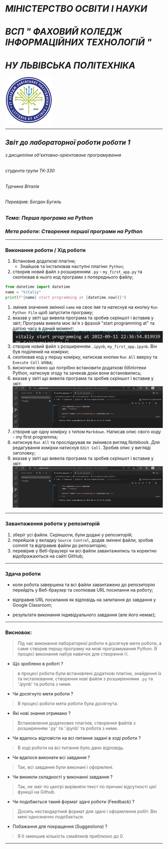 #               *МІНІСТЕРСТВО ОСВІТИ І НАУКИ*
#       *ВСП " ФАХОВИЙ КОЛЕДЖ ІНФОРМАЦІЙНИХ ТЕХНОЛОГІЙ "*
#                *НУ ЛЬВІВСЬКА ПОЛІТЕХНІКА*

![alt text](https://github.com/Vturchyn/Labs/blob/c00754d8ec38288fd662ce6ce98ddfac22916db7/1_lab_python_program/%D1%84%D0%BE%D1%82%D0%BE%D0%B3%D1%80%D0%B0%D1%84%D1%96%D1%97/logotype.jpg "logotype of ІТ Коледж")


---
##          *Звіт до лабораторної роботи роботи 1*

###### з дисципліни об'єктовно-орієнтоване програмування
######              студента групи _ТК-330_
######                 _Турчина Віталія_
######             Перевірив: _Богдан Бугиль_

### _Тема: Перша програма на Python_
### _Мета роботи: Створення першої програми на Python_


---
### **Виконання роботи** / **Хід роботи**

1. Встановив додаткові плагіни;
    - Знайшов та інсталював наступні плагіни: `Python`;
1. створив новий файл з розширенням `.py` - `my_first_app.py` та скопіював в нього код програми з попереднього файлу;

```python
from datetime import datetime
name = "Vitaliy"
print(f"{name} start programming at {datetime.now()}")
```

1. змінив значення змінної `name` на своє імя та натиснув на кнопку `Run Python File` щоб запустити програму;
1. вказав у звіті що вивела програма та зробив скріншот і вставив у звіт;
    Програма вивела моє ім'я з фразой "start programming at" та датою часу в даний момент:
    ![alt text](https://github.com/Vturchyn/Labs/blob/243a37d757b0007237c46f2e6e5cf77d04a9d8cc/1_lab_python_program/%D1%84%D0%BE%D1%82%D0%BE%D0%B3%D1%80%D0%B0%D1%84%D1%96%D1%97/Screenshot_1.png "screenshot 1")
1. створив новий файл з розширенням `.ipynb`, `my_first_app.ipynb`. Він був поділений на комірки;
1. скопіював код у першу комірку, натискав кнопки `Run All` вверху та `Execute Cell` зліва;
1. вискочило вікно що потрібно встановити додаткові бібліотеки Python, натиснув згоду та зачекав доки вони встановились;
1. вказав у звіті що вивела програма та зробив скріншот і вставив у звіт:
    ![alt text](https://github.com/Vturchyn/Labs/blob/570af0f65a5f9fad4651793a840272df18ebfa69/1_lab_python_program/%D1%84%D0%BE%D1%82%D0%BE%D0%B3%D1%80%D0%B0%D1%84%D1%96%D1%97/screenshot%202.bmp "screenshot 2")
1. створив ще одну комірку з типом `Markdown`. Написав опис свого коду - my first progremma;
1. натиснув `Run All` та прослідкував як змінився вигляд Notebook. Для редагування комірки натиснув `Edit Cell`. Зробив опис у вигляді заголовку;
1. вказав у звіті що вивела програма та зробив скріншот і вставив у звіт:
    ![alt text](https://github.com/Vturchyn/Labs/blob/570af0f65a5f9fad4651793a840272df18ebfa69/1_lab_python_program/%D1%84%D0%BE%D1%82%D0%BE%D0%B3%D1%80%D0%B0%D1%84%D1%96%D1%97/screenshot%203.bmp "screenshot 3")
---

### Завантаження роботи у репозиторій
1. зберіг усі файли. Скріншоти, були додані у репозиторій;
1. перейшов у вкладку `Source Control`, додав змінені файли, зробив commit та відправив файли до репозиторію;
1. перевірив у Веб-браузері чи всі файли завантажились та коректно відображаються на сайті GitHub;
---

### Здача роботи
- коли робота завершена та всі файли завантажено до репозиторію перейдіть у Веб-браузер та скопіював URL посилання на роботу;
- відправив URL посилання як відповідь на запитання до завдання у Google Classroom;

- результати виконання індивідуального завдання (але його немає);


---
### **Висновок**: 
> Під час виконання лабораторної роботи я досягнув мети роботи, а саме створив першу програму на мові програмування Python. В процесі виконання набув навичок для створення її. 
- Що зроблено в роботі ? 
> в процесі роботи були встановлені додаткові плагіни, знайдення їх та інсталювання, створення нові файли з розширеннями `.py` та '.ipynb' та робота з ними.
- Чи досягнуто мети роботи ?
> В процесі роботи мета роботи була досягнута.
- Які нові знання отримано ?
> Встановлення додаткових плагінів, створення файлів з розширенням '.py' та '.ipynb' та робота з ними. 
- Чи вдалось відповісти на всі питання задані в ході роботи ?
> В ході роботи на всі питання було дано відповідь.
- Чи вдалося виконати всі завдання ?
> Так, всі завдання були виконані і оформлені. 
- Чи виникли складності у виконанні завдання ?
> Так, не зміг по центрі вирівняти текст по причині відсутності цієї функції на Github.
- Чи подобається такий формат здачі роботи (Feedback) ?
> Досить нестандартний формат для здачі і оформлення робіт. Він мені однозначно подобається.
- Побажання для покращення (Suggestions) ?
> Я б зменшив кількість смайликів приблизно до 0.
---
